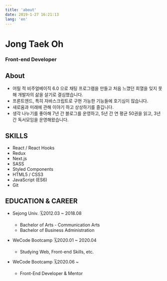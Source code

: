 ```yaml
---
title: 'about'
date: 2019-1-27 16:21:13
lang: 'en'
---
```


# Jong Taek Oh

### Front-end Developer

## About

- 어릴 적 비주얼베이직 6.0 으로 채팅 프로그램을 만들고 처음 느꼈던 희열을 잊지 못해 개발자의 삶을 살기로 결심했습니다.
- 프론트엔드, 특히 자바스크립트로 구현 가능한 기능들에 호기심이 많습니다.
- 새로움과 미래에 관해 이야기 하고 상상하기를 즐깁니다.
- 생각 나누기를 좋아해 7년 간 블로그를 운영하고, 5년 간 연 평균 50권을 읽고, 3년 간 독서모임을 운영해왔습니다.

## SKILLS

- React / React Hooks
- Redux
- Next.js
- SASS
- Styled Components
- HTML5 / CSS3
- JavaScript (ES6)
- Git

## EDUCATION & CAREER

- Sejong Univ. 🗓2012.03 ~ 2018.08

  - Bachelor of Arts - Communication Arts
  - Bachelor of Business Administration

- WeCode Bootcamp 🗓2020.01 ~ 2020.04

  - Studying Web, Front-end Skills, etc.

- WeCode Bootcamp 🗓2020.06 ~

  - Front-End Developer & Mentor
    <!--

## INTERNSHIP

### 한터글로벌

#### 연예 기획사 대상 통계 대시보드 데모 페이지 개발

<div align="center"><img src="./1.png"></div>

- React.js, React Hooks, HighCharts.js, Styled Components, Git
- 프로그램 기획 전반 주도
- PDF 보고서 출력 기능

## PROJECT

### 1) Not- SoundCloud

#### 음원스트리밍서비스 (2020.02.24 ~ 03.07)

<div align="center"><img src="./2.png"></div>

- React.js, React Hooks, Redux, Next.js, Styled Components, Git
- Web Audio API를 통한 음원 스트리밍
- 데이터 Visualization
- React-Redux를 사용한 음원 데이터 전역상태 관리
- 드래그 앤 드롭을 통한 파일 업로드
- Next.js 동적 라우팅 및 getInitialProps(SSR) 사용
- 구글 소셜 로그인 (OAuth 2.0)

### 2) WeketKurly

#### 신선식품새벽배송서비스 (2020.03.09 ~ 03.20)

<div align="center"><img src="./3.png"></div>

- React.js, SASS, Git
- API를 통해 수신한 화면 상품 정보 출력 및 레이아웃 작성
- state 값을 이용한 컴포넌트의 조건부 렌더링
- 장바구니 및 장바구니 담기 기능 구현
- 이미지 슬라이드 구현
- sessionStorage 사용한 로그인 정보(token) 관리
- git 및 tig 등 git log tool 활용

### 3) Mini Project

#### WECODE Happy Birthday to Wecode (2020.01 - 04)

<div align="center"><img src="./4.png"></div>

- 총 10시간에 걸쳐 완성된 위코드 1주년 기념 문예창작대회 투표 사이트

- 모달 및 슬라이드 기능 구현(Slick.js)

#### Web Crawling (Python3)

#### 1) 중국입찰정보사이트 China bidding

<div align="center"><img src="./5.png"></div>

- Selenium 사용, 키워드와 조건에 맞는 입찰 정보 수집, 기사작성

#### 2) 음원스트리밍서비스 Genie

<div align="center"><img src="./6.png"></div>

- BeautifulSoup 사용, 약 1년 반 분량 일간 100위 차트 수집 및 통계분석 -->

## CONTACT

- ohjtack@gmail.com
